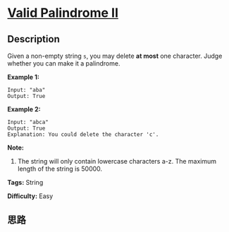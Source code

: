 # [Valid Palindrome II][title]

## Description

Given a non-empty string `s`, you may delete **at most** one character. Judge
whether you can make it a palindrome.

**Example 1:**  
            Input: "aba"    Output: True    

**Example 2:**  
            Input: "abca"    Output: True    Explanation: You could delete the character 'c'.    

**Note:**  

  1. The string will only contain lowercase characters a-z. The maximum length of the string is 50000.


**Tags:** String

**Difficulty:** Easy

## 思路

[title]: https://leetcode.com/problems/valid-palindrome-ii
